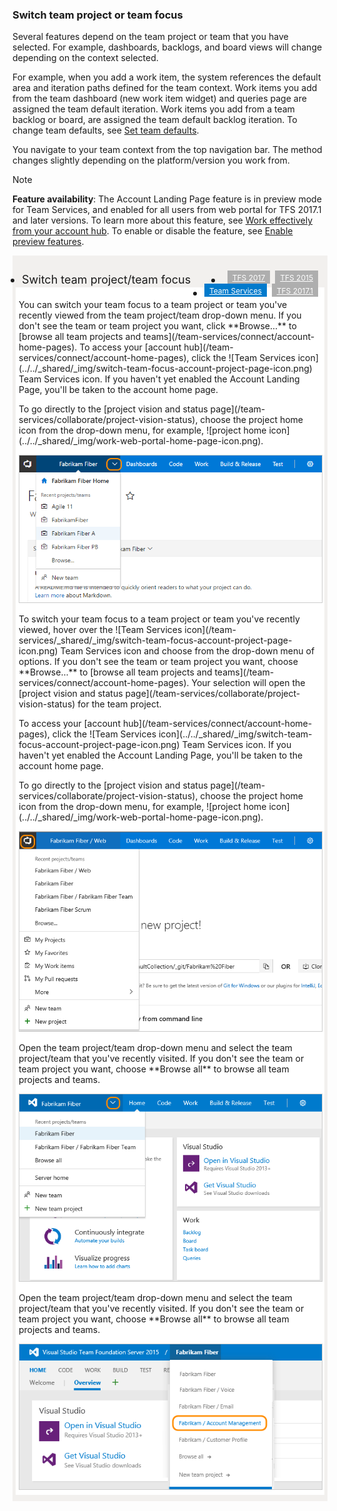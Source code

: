 
<a id="switch-team-context">  </a>

### Switch team project or team focus   
Several features depend on the team project or team that you have selected. For example, dashboards, backlogs, and board views will change depending on the context selected. 

For example, when you add a work item, the system references the default area and iteration paths defined for the team context. Work items you add from the team dashboard (new work item widget) and queries page are assigned the team default iteration. Work items you add from a team backlog or board, are assigned the team default backlog iteration. To change team defaults, see [Set team defaults](../scale/set-team-defaults).  

You navigate to your team context from the top navigation bar. The method changes slightly depending on the platform/version you work from.     


>[!NOTE]  
>**Feature availability**: The Account Landing Page feature is in preview mode for Team Services, and enabled for all users from web portal for TFS 2017.1 and later versions. To learn more about this feature, see [Work effectively from your account hub](../../connect/account-home-pages). To enable or disable the feature, see [Enable preview features](../../collaborate/preview-features).   


<div style="background-color: #f2f0ee;padding-top:10px;padding-bottom:10px;">

<ul class="nav nav-pills" style="padding-right:15px;padding-left:15px;padding-bottom:5px;vertical-align:top;font-size:18px;">
<li style="float:left;" data-toggle="collapse" data-target="#switch-context">Switch team project/team focus</li> 

<li style="float: right;"><a style="max-width: 374px;min-width: 120px;vertical-align: top;background-color:#AEAEAE;margin: 0px 0px 0px 8px;min-width:50px;color: #fff;border: solid 2px #AEAEAE;border-radius: 0;padding: 2px 6px 0px 6px;outline-style:none;height:32px;font-size:12px;font-weight:400" data-toggle="pill" href="#tfs-2015-switch-context">TFS 2015</a></li>

<li style="float: right;"><a style="max-width: 374px;min-width: 120px;vertical-align: top;background-color:#AEAEAE;margin: 0px 0px 0px 8px;min-width:50px;color: #fff;border: solid 2px #AEAEAE;border-radius: 0;padding: 2px 6px 0px 6px;outline-style:none;height:32px;font-size:12px;font-weight:400" data-toggle="pill" href="#tfs-2017-switch-context">TFS 2017</a></li>


<li style="float: right;"><a style="max-width: 374px;min-width: 120px;vertical-align: top;background-color:#AEAEAE;margin: 0px 0px 0px 8px;min-width:90px;color: #fff;border: solid 2px #AEAEAE;border-radius: 0;padding: 2px 6px 0px 6px;outline-style:none;height:32px;font-size:12px;font-weight:400" data-toggle="pill" href="#switch-context-tfs-2017-1">TFS 2017.1</a></li>

<li class="active" style="float: right"><a style="max-width: 374px;min-width: 120px;vertical-align: top;background-color:#007acc;margin: 0px 0px 0px 0px;min-width:90px;color: #fff;border: solid 2px #007acc;border-radius: 0;padding: 2px 6px 0px 6px;outline-style:none;height:32px;font-size:12px;font-weight:400" data-toggle="pill" href="#switch-context-team-services">Team Services</a></li>

</ul>
 
<div id="admin" class="tab-content collapse in fade" style="background-color: #ffffff;margin-left:5px;margin-right:5px;padding: 5px 5px 5px 5px;">



<div id="switch-context-team-services" class="tab-pane fade in active"> 
<p>You can switch your team focus to a team project or team you've recently viewed from the team project/team drop-down menu. If you don't see the team or team project you want, click **Browse&hellip;** to [browse all team projects and teams](/team-services/connect/account-home-pages). To access your [account hub](/team-services/connect/account-home-pages), click the ![Team Services icon](../../_shared/_img/switch-team-focus-account-project-page-icon.png) Team Services icon. If you haven't yet enabled the Account Landing Page, you'll be taken to the account home page.  </p>

<p>To go directly to the [project vision and status page](/team-services/collaborate/project-vision-status), choose the project home icon from the drop-down menu, for example, ![project home icon](../../_shared/_img/work-web-portal-home-page-icon.png).</p> 

<img src="../../_shared/_img/work-web-portal-ts-switch-team-focus.png" alt="Choose another team from the team project menu" style="border: 1px solid #CCCCCC;" /> 

</div>

<div id="switch-context-tfs-2017-1" class="tab-pane fade"> 

<p>To switch your team focus to a team project or team you've recently viewed, hover over the ![Team Services icon](/team-services/_shared/_img/switch-team-focus-account-project-page-icon.png) Team Services icon and choose from the drop-down menu of options. If you don't see the team or team project you want, choose **Browse&hellip;** to [browse all team projects and teams](/team-services/connect/account-home-pages). Your selection will open the [project vision and status page](/team-services/collaborate/project-vision-status) for the team project.</p> 

<p>To access your [account hub](/team-services/connect/account-home-pages), click the ![Team Services icon](../../_shared/_img/switch-team-focus-account-project-page-icon.png) Team Services icon. If you haven't yet enabled the Account Landing Page, you'll be taken to the account home page.  </p>

<p>To go directly to the [project vision and status page](/team-services/collaborate/project-vision-status), choose the project home icon from the drop-down menu, for example, ![project home icon](../../_shared/_img/work-web-portal-home-page-icon.png).</p> 

<img src="../../_shared/_img/work-web-portal-tfs-2017-1-switch-team-focus.png" alt="Choose another team from the team project menu" style="border: 1px solid #CCCCCC;" /> 
</div>


<div id="tfs-2017-switch-context" class="tab-pane fade"> 
<p>Open the team project/team drop-down menu and select the team project/team that you've recently visited. If you don't see the team or team project you want, choose **Browse all** to browse all team projects and teams. </p>

<img src="../_shared/_img/switch-context-tfs-2017.png" alt="Choose another team from the team project menu" style="border: 1px solid #CCCCCC;" /> 
</div>

<div id="tfs-2015-switch-context" class="tab-pane fade">

<p>Open the team project/team drop-down menu and select the team project/team that you've recently visited. If you don't see the team or team project you want, choose **Browse all** to browse all team projects and teams. </p>

<img src="../_shared/_img/switch-team-project-2.png" alt="Choose another team from the team project menu" style="border: 1px solid #CCCCCC;" /> 

</div>
</div>
</div> 
